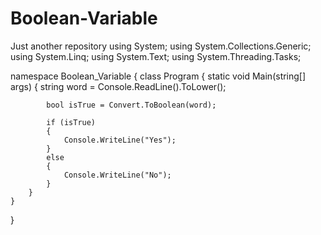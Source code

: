 # Boolean-Variable
Just another repository
using System;
using System.Collections.Generic;
using System.Linq;
using System.Text;
using System.Threading.Tasks;

namespace Boolean_Variable
{
    class Program
    {
        static void Main(string[] args)
        {
            string word = Console.ReadLine().ToLower();

            bool isTrue = Convert.ToBoolean(word);

            if (isTrue)
            {
                Console.WriteLine("Yes");
            }
            else
            {
                Console.WriteLine("No");
            }
        }
    }
}

